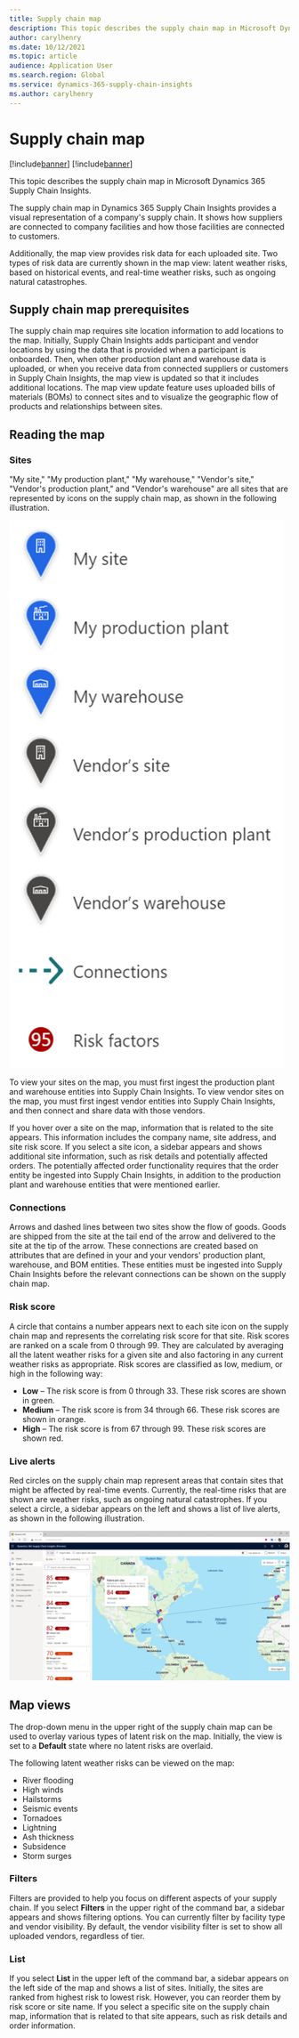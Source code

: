 ```yaml
---
title: Supply chain map
description: This topic describes the supply chain map in Microsoft Dynamics 365 Supply Chain Insights.
author: carylhenry
ms.date: 10/12/2021
ms.topic: article
audience: Application User
ms.search.region: Global
ms.service: dynamics-365-supply-chain-insights
ms.author: carylhenry
---
```


# Supply chain map

[!include[banner](includes/banner.md)]
[!include[banner](includes/preview-banner.md)]

This topic describes the supply chain map in Microsoft Dynamics 365 Supply Chain Insights.

The supply chain map in Dynamics 365 Supply Chain Insights provides a visual representation of a company's supply chain. It shows how suppliers are connected to company facilities and how those facilities are connected to customers.

Additionally, the map view provides risk data for each uploaded site. Two types of risk data are currently shown in the map view: latent weather risks, based on historical events, and real-time weather risks, such as ongoing natural catastrophes.

## Supply chain map prerequisites

The supply chain map requires site location information to add locations to the map. Initially, Supply Chain Insights adds participant and vendor locations by using the data that is provided when a participant is onboarded. Then, when other production plant and warehouse data is uploaded, or when you receive data from connected suppliers or customers in Supply Chain Insights, the map view is updated so that it includes additional locations. The map view update feature uses uploaded bills of materials (BOMs) to connect sites and to visualize the geographic flow of products and relationships between sites.

## Reading the map

### Sites

"My site," "My production plant," "My warehouse," "Vendor's site," "Vendor's production plant," and "Vendor's warehouse" are all sites that are represented by icons on the supply chain map, as shown in the following illustration.

![Icons that represent different types of locations on the supply chain map.](/articles/media/supply-chain-map-legend.PNG)

To view your sites on the map, you must first ingest the production plant and warehouse entities into Supply Chain Insights. To view vendor sites on the map, you must first ingest vendor entities into Supply Chain Insights, and then connect and share data with those vendors.

If you hover over a site on the map, information that is related to the site appears. This information includes the company name, site address, and site risk score. If you select a site icon, a sidebar appears and shows additional site information, such as risk details and potentially affected orders. The potentially affected order functionality requires that the order entity be ingested into Supply Chain Insights, in addition to the production plant and warehouse entities that were mentioned earlier.

### Connections

Arrows and dashed lines between two sites show the flow of goods. Goods are shipped from the site at the tail end of the arrow and delivered to the site at the tip of the arrow. These connections are created based on attributes that are defined in your and your vendors' production plant, warehouse, and BOM entities. These entities must be ingested into Supply Chain Insights before the relevant connections can be shown on the supply chain map.

### Risk score

A circle that contains a number appears next to each site icon on the supply chain map and represents the correlating risk score for that site. Risk scores are ranked on a scale from 0 through 99. They are calculated by averaging all the latent weather risks for a given site and also factoring in any current weather risks as appropriate. Risk scores are classified as low, medium, or high in the following way:

- **Low** – The risk score is from 0 through 33. These risk scores are shown in green.
- **Medium** – The risk score is from 34 through 66. These risk scores are shown in orange.
- **High** – The risk score is from 67 through 99. These risk scores are shown red.

### Live alerts

Red circles on the supply chain map represent areas that contain sites that might be affected by real-time events. Currently, the real-time risks that are shown are weather risks, such as ongoing natural catastrophes. If you select a circle, a sidebar appears on the left and shows a list of live alerts, as shown in the following illustration.

![Sidebar that lists sites and their risk scores.](/articles/media/supply-chain-map.PNG)

## Map views

The drop-down menu in the upper right of the supply chain map can be used to overlay various types of latent risk on the map. Initially, the view is set to a **Default** state where no latent risks are overlaid.

The following latent weather risks can be viewed on the map:

- River flooding
- High winds
- Hailstorms
- Seismic events
- Tornadoes
- Lightning
- Ash thickness
- Subsidence
- Storm surges

### Filters

Filters are provided to help you focus on different aspects of your supply chain. If you select **Filters** in the upper right of the command bar, a sidebar appears and shows filtering options. You can currently filter by facility type and vendor visibility. By default, the vendor visibility filter is set to show all uploaded vendors, regardless of tier.

### List

If you select **List** in the upper left of the command bar, a sidebar appears on the left side of the map and shows a list of sites. Initially, the sites are ranked from highest risk to lowest risk. However, you can reorder them by risk score or site name. If you select a specific site on the supply chain map, information that is related to that site appears, such as risk details and order information.
